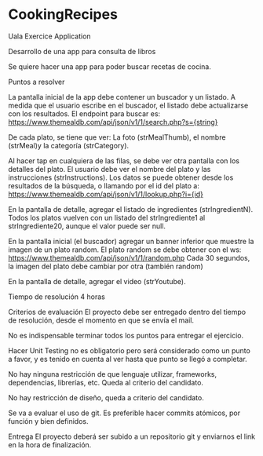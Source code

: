 # CookingRecipes
Uala Exercice Application

Desarrollo de una app para consulta de libros

Se quiere hacer una app para poder buscar recetas de cocina.

Puntos a resolver

La pantalla inicial de la app debe contener un buscador y un listado. A medida que el usuario escribe en el buscador, el listado debe actualizarse con los resultados. El endpoint para buscar es:
https://www.themealdb.com/api/json/v1/1/search.php?s={string}

De cada plato, se tiene que ver: La foto (strMealThumb), el nombre (strMeal)y la categoría (strCategory).

Al hacer tap en cualquiera de las filas, se debe ver otra pantalla con los detalles del plato. El usuario debe ver el nombre del plato y las instrucciones (strInstructions).
Los datos se puede obtener desde los resultados de la búsqueda, o llamando por el id del plato a:
https://www.themealdb.com/api/json/v1/1/lookup.php?i={id}

En la pantalla de detalle, agregar el listado de ingredientes (strIngredientN). Todos los platos vuelven con un listado del strIngrediente1 al strIngrediente20, aunque el valor puede ser null.

En la pantalla inicial (el buscador) agregar un banner inferior que muestre la imagen de un plato random. El plato random se debe obtener con el ws:
https://www.themealdb.com/api/json/v1/1/random.php
Cada 30 segundos, la imagen del plato debe cambiar por otra (también random)

En la pantalla de detalle, agregar el video (strYoutube).


Tiempo de resolución
4 horas

Criterios de evaluación
El proyecto debe ser entregado dentro del tiempo de resolución, desde el momento en que se envía el mail. 

No es indispensable terminar todos los puntos para entregar el ejercicio.

Hacer Unit Testing no es obligatorio pero será considerado como un punto a favor, y es tenido en cuenta al ver hasta que punto se llegó a completar.

No hay ninguna restricción de que lenguaje utilizar, frameworks, dependencias, librerías, etc. Queda al criterio del candidato.

No hay restricción de diseño, queda a criterio del candidato.

Se va a evaluar el uso de git. Es preferible hacer commits atómicos, por función y bien definidos.


Entrega
El proyecto deberá ser subido a un repositorio git y enviarnos el link en la hora de finalización.
